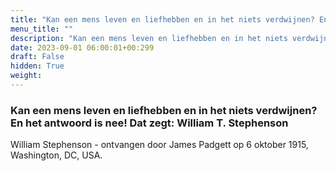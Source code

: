 ```yaml
---
title: "Kan een mens leven en liefhebben en in het niets verdwijnen? En het antwoord is nee! Dat zegt: William T. Stephenson"
menu_title: ""
description: "Kan een mens leven en liefhebben en in het niets verdwijnen? En het antwoord is nee! Dat zegt: William T. Stephenson"
date: 2023-09-01 06:00:01+00:299
draft: False
hidden: True
weight:
---
```

### Kan een mens leven en liefhebben en in het niets verdwijnen? En het antwoord is nee! Dat zegt: William T. Stephenson

William Stephenson - ontvangen door James Padgett op 6 oktober 1915, Washington, DC, USA.
